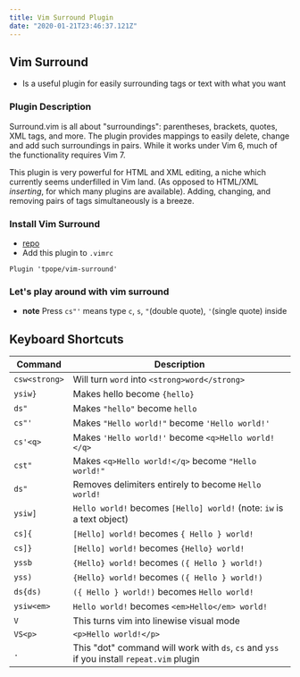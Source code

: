 ```yaml
---
title: Vim Surround Plugin
date: "2020-01-21T23:46:37.121Z"
---
```


## Vim Surround
* Is a useful plugin for easily surrounding tags or text with what you want

### Plugin Description
Surround.vim is all about "surroundings": parentheses, brackets, quotes, XML tags, and more.  The plugin provides mappings to easily delete, change and add such surroundings in pairs.  While it works under Vim 6, much of the functionality requires Vim 7.

This plugin is very powerful for HTML and XML editing, a niche which currently seems underfilled in Vim land.  (As opposed to HTML/XML *inserting*, for which many plugins are available).  Adding, changing, and removing pairs of tags simultaneously is a breeze.

### Install Vim Surround
* [repo](http://github.com/tpope/vim-surround)
* Add this plugin to `.vimrc`

`Plugin 'tpope/vim-surround'`

### Let's play around with vim surround
* **note** Press `cs"'` means type `c`, `s`, `"`(double quote), `'`(single quote) inside

## Keyboard Shortcuts 
| Command | Description |
| ------- | -------- |
| `csw<strong>` | Will turn `word` into `<strong>word</strong>` | 
| `ysiw}` | Makes hello become `{hello}` | 
| `ds"` | Makes `"hello"` become `hello` | 
| `cs"'` | Makes `"Hello world!"` become `'Hello world!'` | 
| `cs'<q>` | Makes `'Hello world!'` become `<q>Hello world!</q>` | 
| `cst"` | Makes `<q>Hello world!</q>` become `"Hello world!"` |
| `ds"` | Removes delimiters entirely to become `Hello world!` |
| `ysiw]` | `Hello world!` becomes `[Hello] world!` (note: `iw` is a text object) |
| `cs]{` | `[Hello] world!` becomes `{ Hello } world!` |
| `cs]}` | `[Hello] world!` becomes `{Hello} world!` |
| `yssb` | `{Hello} world!` becomes  `({ Hello } world!)` |
| `yss)` | `{Hello} world!` becomes  `({ Hello } world!)` |
| `ds{ds)` | `({ Hello } world!)` becomes `Hello world!` |
| `ysiw<em>` | `Hello world!` becomes `<em>Hello</em> world!` |
| `V` |  This turns vim into linewise visual mode |
| `VS<p>` | `<p>Hello world!</p>` |
| `.` | This "dot" command will work with `ds`, `cs` and `yss` if you install `repeat.vim` plugin |
